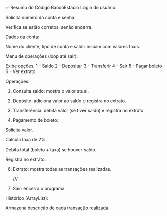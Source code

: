 ✅ Resumo do Código BancoEstacio
Login do usuário:

Solicita número da conta e senha.

Verifica se estão corretos, senão encerra.

Dados da conta:

Nome do cliente, tipo de conta e saldo iniciam com valores fixos.

Menu de operações (loop até sair):

Exibe opções:
1 - Saldo
2 - Depositar
3 - Transferir
4 - Sair
5 - Pagar boleto
6 - Ver extrato

Operações:

1. Consulta saldo: mostra o valor atual.

2. Depósito: adiciona valor ao saldo e registra no extrato.

3. Transferência: debita valor (se tiver saldo) e registra no extrato.

5. Pagamento de boleto:

Solicita valor.

Calcula taxa de 2%.

Debita total (boleto + taxa) se houver saldo.

Registra no extrato.

6. Extrato: mostra todas as transações realizadas.

   ///

4. Sair: encerra o programa.

Histórico (ArrayList<String>):

Armazena descrição de cada transação realizada.
